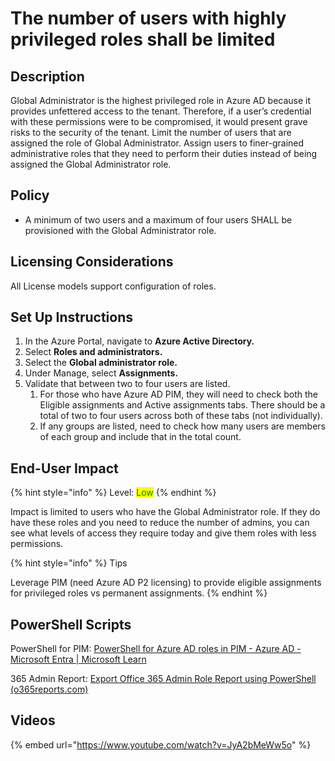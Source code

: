 # The number of users with highly privileged roles shall be limited

## Description

Global Administrator is the highest privileged role in Azure AD because it provides unfettered access to the tenant. Therefore, if a user’s credential with these permissions were to be compromised, it would present grave risks to the security of the tenant. Limit the number of users that are assigned the role of Global Administrator. Assign users to finer-grained administrative roles that they need to perform their duties instead of being assigned the Global Administrator role.

## Policy

* A minimum of two users and a maximum of four users SHALL be provisioned with the Global Administrator role.

## Licensing Considerations

All License models support configuration of roles.

## Set Up Instructions

1. In the Azure Portal, navigate to **Azure Active Directory.**
2. Select **Roles and administrators.**
3. Select the **Global administrator role.**
4. Under Manage, select **Assignments.**
5. Validate that between two to four users are listed.
   1. For those who have Azure AD PIM, they will need to check both the Eligible assignments and Active assignments tabs. There should be a total of two to four users across both of these tabs (not individually).
   2. If any groups are listed, need to check how many users are members of each group and include that in the total count.

## End-User Impact

{% hint style="info" %}
Level: <mark style="color:green;">Low</mark>
{% endhint %}

Impact is limited to users who have the Global Administrator role. If they do have these roles and you need to reduce the number of admins, you can see what levels of access they require today and give them roles with less permissions.

{% hint style="info" %}
Tips

Leverage PIM (need Azure AD P2 licensing) to provide eligible assignments for privileged roles vs permanent assignments.
{% endhint %}

## PowerShell Scripts

PowerShell for PIM: [PowerShell for Azure AD roles in PIM - Azure AD - Microsoft Entra | Microsoft Learn](https://learn.microsoft.com/en-us/azure/active-directory/privileged-identity-management/powershell-for-azure-ad-roles)

365 Admin Report: [Export Office 365 Admin Role Report using PowerShell (o365reports.com)](https://o365reports.com/2021/03/02/Export-Office-365-admin-role-report-powershell/)

## Videos

{% embed url="https://www.youtube.com/watch?v=JyA2bMeWw5o" %}

